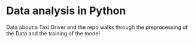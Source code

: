 # Data analysis in Python
Data about a Taxi Driver and the repo walks through the preprocessing of the Data and the training of the model
